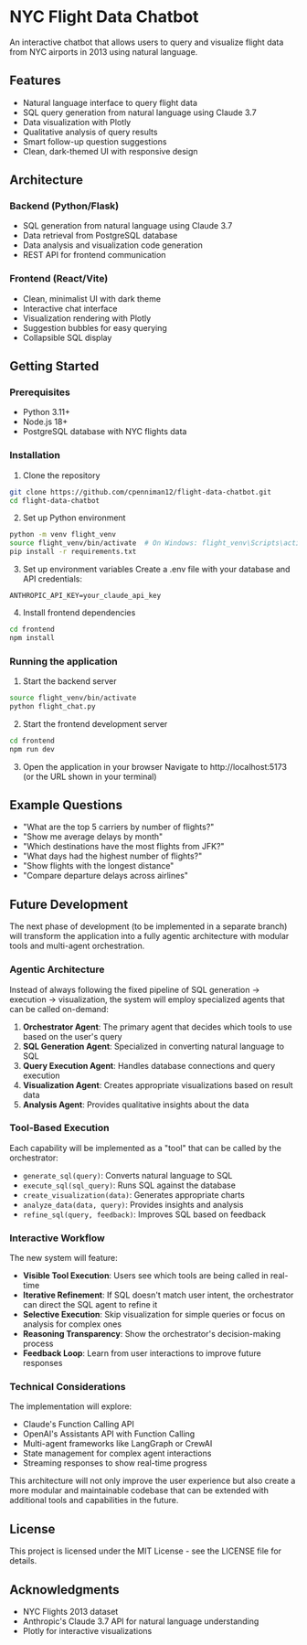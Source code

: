 # NYC Flight Data Chatbot

An interactive chatbot that allows users to query and visualize flight data from NYC airports in 2013 using natural language. 

## Features

- Natural language interface to query flight data
- SQL query generation from natural language using Claude 3.7
- Data visualization with Plotly
- Qualitative analysis of query results
- Smart follow-up question suggestions
- Clean, dark-themed UI with responsive design

## Architecture

### Backend (Python/Flask)
- SQL generation from natural language using Claude 3.7
- Data retrieval from PostgreSQL database
- Data analysis and visualization code generation
- REST API for frontend communication

### Frontend (React/Vite)
- Clean, minimalist UI with dark theme
- Interactive chat interface
- Visualization rendering with Plotly
- Suggestion bubbles for easy querying
- Collapsible SQL display

## Getting Started

### Prerequisites
- Python 3.11+
- Node.js 18+
- PostgreSQL database with NYC flights data

### Installation

1. Clone the repository
```bash
git clone https://github.com/cpenniman12/flight-data-chatbot.git
cd flight-data-chatbot
```

2. Set up Python environment
```bash
python -m venv flight_venv
source flight_venv/bin/activate  # On Windows: flight_venv\Scripts\activate
pip install -r requirements.txt
```

3. Set up environment variables
Create a .env file with your database and API credentials:
```
ANTHROPIC_API_KEY=your_claude_api_key
```

4. Install frontend dependencies
```bash
cd frontend
npm install
```

### Running the application

1. Start the backend server
```bash
source flight_venv/bin/activate
python flight_chat.py
```

2. Start the frontend development server
```bash
cd frontend
npm run dev
```

3. Open the application in your browser
Navigate to http://localhost:5173 (or the URL shown in your terminal)

## Example Questions

- "What are the top 5 carriers by number of flights?"
- "Show me average delays by month"
- "Which destinations have the most flights from JFK?"
- "What days had the highest number of flights?"
- "Show flights with the longest distance"
- "Compare departure delays across airlines"

## Future Development

The next phase of development (to be implemented in a separate branch) will transform the application into a fully agentic architecture with modular tools and multi-agent orchestration.

### Agentic Architecture

Instead of always following the fixed pipeline of SQL generation → execution → visualization, the system will employ specialized agents that can be called on-demand:

1. **Orchestrator Agent**: The primary agent that decides which tools to use based on the user's query
2. **SQL Generation Agent**: Specialized in converting natural language to SQL
3. **Query Execution Agent**: Handles database connections and query execution
4. **Visualization Agent**: Creates appropriate visualizations based on result data
5. **Analysis Agent**: Provides qualitative insights about the data

### Tool-Based Execution

Each capability will be implemented as a "tool" that can be called by the orchestrator:

- `generate_sql(query)`: Converts natural language to SQL
- `execute_sql(sql_query)`: Runs SQL against the database
- `create_visualization(data)`: Generates appropriate charts
- `analyze_data(data, query)`: Provides insights and analysis
- `refine_sql(query, feedback)`: Improves SQL based on feedback

### Interactive Workflow

The new system will feature:

- **Visible Tool Execution**: Users see which tools are being called in real-time
- **Iterative Refinement**: If SQL doesn't match user intent, the orchestrator can direct the SQL agent to refine it
- **Selective Execution**: Skip visualization for simple queries or focus on analysis for complex ones
- **Reasoning Transparency**: Show the orchestrator's decision-making process
- **Feedback Loop**: Learn from user interactions to improve future responses

### Technical Considerations

The implementation will explore:
- Claude's Function Calling API
- OpenAI's Assistants API with Function Calling
- Multi-agent frameworks like LangGraph or CrewAI
- State management for complex agent interactions
- Streaming responses to show real-time progress

This architecture will not only improve the user experience but also create a more modular and maintainable codebase that can be extended with additional tools and capabilities in the future.

## License

This project is licensed under the MIT License - see the LICENSE file for details.

## Acknowledgments

- NYC Flights 2013 dataset
- Anthropic's Claude 3.7 API for natural language understanding
- Plotly for interactive visualizations 